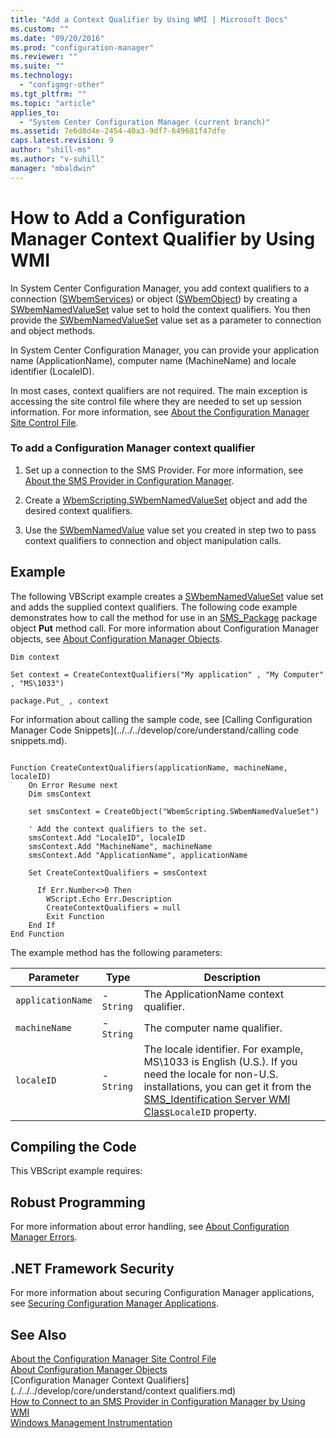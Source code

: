 ```yaml
---
title: "Add a Context Qualifier by Using WMI | Microsoft Docs"
ms.custom: ""
ms.date: "09/20/2016"
ms.prod: "configuration-manager"
ms.reviewer: ""
ms.suite: ""
ms.technology:
  - "configmgr-other"
ms.tgt_pltfrm: ""
ms.topic: "article"
applies_to:
  - "System Center Configuration Manager (current branch)"
ms.assetid: 7e6d8d4e-2454-40a3-9df7-649681f47dfe
caps.latest.revision: 9
author: "shill-ms"
ms.author: "v-suhill"
manager: "mbaldwin"
---
```

# How to Add a Configuration Manager Context Qualifier by Using WMI
In System Center Configuration Manager, you add context qualifiers to a connection ([SWbemServices](https://msdn.microsoft.com/library/aa393854.aspx)) or object ([SWbemObject](https://msdn.microsoft.com/library/aa393741.aspx)) by creating a [SWbemNamedValueSet](https://msdn.microsoft.com/library/aa393732.aspx) value set to hold the context qualifiers. You then provide the [SWbemNamedValueSet](https://msdn.microsoft.com/library/aa393732.aspx) value set as a parameter to connection and object methods.  

 In System Center Configuration Manager, you can provide your application name (ApplicationName), computer name (MachineName) and locale identifier (LocaleID).  

 In most cases, context qualifiers are not required. The main exception is accessing the site control file where they are needed to set up session information. For more information, see [About the Configuration Manager Site Control File](../../../develop/core/understand/about-the-configuration-manager-site-control-file.md).  

### To add a Configuration Manager context qualifier  

1.  Set up a connection to the SMS Provider. For more information, see [About the SMS Provider in Configuration Manager](../../../develop/core/understand/about-the-sms-provider-in-configuration-manager.md).  

2.  Create a [WbemScripting.SWbemNamedValueSet](https://msdn.microsoft.com/library/aa393732.aspx) object and add the desired context qualifiers.  

3.  Use the [SWbemNamedValue](https://msdn.microsoft.com/library/aa393731.aspx) value set you created in step two to pass context qualifiers to connection and object manipulation calls.  

## Example  
 The following VBScript example creates a [SWbemNamedValueSet](https://msdn.microsoft.com/library/aa393732.aspx) value set and adds the supplied context qualifiers. The following code example demonstrates how to call the method for use in an [SMS_Package](../../../develop/reference/core/servers/configure/sms_package-server-wmi-class.md) package object **Put** method call. For more information about Configuration Manager objects, see [About Configuration Manager Objects](../../../develop/core/understand/about-configuration-manager-objects.md).  

 `Dim context`  

 `Set context = CreateContextQualifiers("My application" , "My Computer" , "MS\1033")`  

 `package.Put_ , context`  

 For information about calling the sample code, see [Calling Configuration Manager Code Snippets](../../../develop/core/understand/calling code snippets.md).  

```vbs  

Function CreateContextQualifiers(applicationName, machineName, localeID)  
    On Error Resume next  
    Dim smsContext  

    set smsContext = CreateObject("WbemScripting.SWbemNamedValueSet")  

    ' Add the context qualifiers to the set.  
    smsContext.Add "LocaleID", localeID  
    smsContext.Add "MachineName", machineName  
    smsContext.Add "ApplicationName", applicationName  

    Set CreateContextQualifiers = smsContext  

      If Err.Number<>0 Then  
        WScript.Echo Err.Description  
        CreateContextQualifiers = null  
        Exit Function  
    End If  
End Function  
```  

 The example method has the following parameters:  

|Parameter|Type|Description|  
|---------------|----------|-----------------|  
|`applicationName`|-   `String`|The ApplicationName context qualifier.|  
|`machineName`|-   `String`|The computer name qualifier.|  
|`localeID`|-   `String`|The locale identifier. For example, MS\1033 is English (U.S.). If you need the locale for non-U.S. installations, you can get it from the [SMS_Identification Server WMI Class](../../../develop/reference/core/servers/configure/sms_identification-server-wmi-class.md)`LocaleID` property.|  

## Compiling the Code  
 This VBScript example requires:  

## Robust Programming  
 For more information about error handling, see [About Configuration Manager Errors](../../../develop/core/understand/about-configuration-manager-errors.md).  

## .NET Framework Security  
 For more information about securing Configuration Manager applications, see [Securing Configuration Manager Applications](../../../develop/core/understand/securing-configuration-manager-applications.md).  

## See Also  
 [About the Configuration Manager Site Control File](../../../develop/core/understand/about-the-configuration-manager-site-control-file.md)   
 [About Configuration Manager Objects](../../../develop/core/understand/about-configuration-manager-objects.md)   
 [Configuration Manager Context Qualifiers](../../../develop/core/understand/context qualifiers.md)   
 [How to Connect to an SMS Provider in Configuration Manager by Using WMI](../../../develop/core/understand/how-to-connect-to-an-sms-provider-in-configuration-manager-by-using-wmi.md)   
 [Windows Management Instrumentation](http://go.microsoft.com/fwlink/?LinkId=43950)
